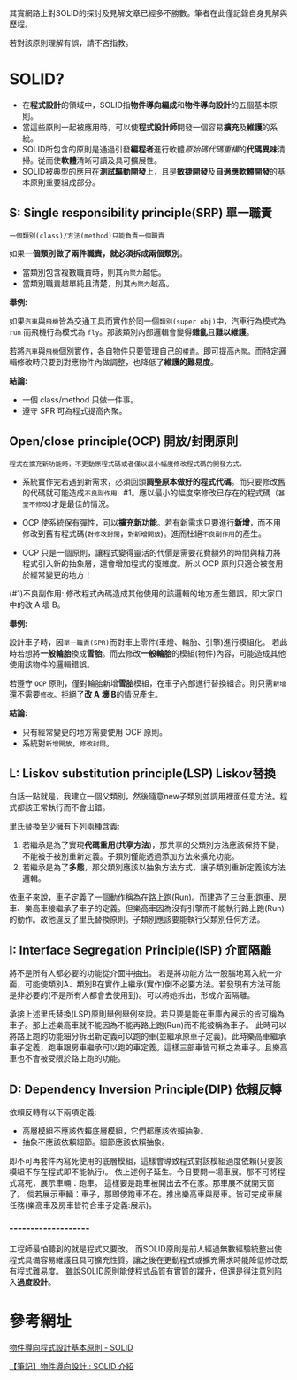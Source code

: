 其實網路上對SOLID的探討及見解文章已經多不勝數。筆者在此僅記錄自身見解與歷程。

若對該原則理解有誤，請不吝指教。

# SOLID?
 * 在**程式設計**的領域中，SOLID指**物件導向編成**和**物件導向設計**的五個基本原則。
 * 當這些原則一起被應用時，可以使**程式設計師**開發一個容易**擴充**及**維護**的系統。
 * SOLID所包含的原則是通過引發**編程者**進行軟體*原始碼代碼重構*的**代碼異味**清掃。從而使**軟體**清晰可讀及具可擴展性。
 * SOLID被典型的應用在**測試驅動開發**上，且是**敏捷開發**及**自適應軟體開發**的基本原則重要組成部分。


## S: Single responsibility principle(SRP) 單一職責
```
一個類別(class)/方法(method)只能負責一個職責
```

如果**一個類別做了兩件職責，就必須拆成兩個類別**。
 * 當類別包含複數職責時，則其`內聚力`越低。
 * 當類別職責越單純且清楚，則其`內聚力`越高。
 
**舉例:**

如果`汽車`與`飛機`皆為交通工具而實作於同一個`類別(super obj)`中，汽車行為模式為 `run` 而飛機行為模式為 `fly`。那該類別內部邏輯會變得**雜亂**且**難以維護**。
    
若將`汽車`與`飛機`個別實作，各自物件只要管理自己的`權責`。即可提高`內聚`。而特定邏輯修改時只要到對應物件內做調整，也降低了**維護的難易度**。
    
**結論:**
    
 * 一個 class/method 只做一件事。
 * 遵守 SPR 可為程式提高內聚。
 
## Open/close principle(OCP) 開放/封閉原則
```
程式在擴充新功能時，不更動原程式碼或者僅以最小幅度修改程式碼的開發方式。
```
 * 系統實作完若遇到新需求，必須回頭**調整原本做好的程式代碼**。而只要修改舊的代碼就可能造成`不良副作用 ` #1。應以最小的幅度來修改已存在的程式碼（`甚至不修改`)才是最佳的情況。

 * OCP 使系統保有彈性，可以**擴充新功能**。若有新需求只要進行**新增**，而不用修改到舊有程式碼(`對修改封閉`，`對新增開放`)。進而杜絕`不良副作用`的產生。
 
 * OCP 只是一個原則，讓程式變得靈活的代價是需要花費額外的時間與精力將程式引入新的抽象層，還會增加程式的複雜度。所以 OCP 原則只適合被套用於經常變更的地方！
 
(#1)不良副作用: 修改程式內碼造成其他使用的該邏輯的地方產生錯誤，即大家口中的改 A 壞 B。

**舉例:**

設計車子時，因`單一職責(SPR)`而對車上零件(車燈、輪胎、引擎)進行模組化。
若此時若想將**一般輪胎**換成**雪胎**。而去修改**一般輪胎**的模組(物件)內容，可能造成其他使用該物件的邏輯錯誤。

若遵守 `OCP` 原則，僅對輪胎新增**雪胎**模組，在車子內部進行替換組合。則只需`新增`還不需要`修改`。拒絕了**改 A 壞 B**的情況產生。

**結論:**

 * 只有經常變更的地方需要使用 OCP 原則。
 * 系統對`新增開放`，`修改封閉`。

## L: Liskov substitution principle(LSP) Liskov替換
白話一點就是，我建立一個父類別，然後隨意new子類別並調用裡面任意方法。程式都該正常執行而不會出錯。


里氏替換至少擁有下列兩種含義:
1. 若繼承是為了實現**代碼重用**(**共享方法**)，那共享的父類別方法應該保持不變，不能被子被別重新定義。子類別僅能透過添加方法來擴充功能。
2. 若繼承是為了**多態**，那父類別應該以抽象方法方式，讓子類別重新定義該方法邏輯。


依車子來說，車子定義了一個動作稱為在路上跑(Run)。而建造了三台車:跑車、房車、樂高車接繼承了車子的定義。但樂高車因為沒有引擎而不能執行路上跑(Run)的動作。故他違反了里氏替換原則。子類別應該要能執行父類別任何方法。


## I: Interface Segregation Principle(ISP) 介面隔離
將不是所有人都必要的功能從介面中抽出。
若是將功能方法一股腦地寫入統一介面，可能使類別A、類別B在實作上繼承(實作)倒不必要方法。若發現有方法可能是非必要的(不是所有人都會去使用到)。可以將她拆出，形成介面隔離。


承接上述里氏替換(LSP)原則舉例舉例來說。若只要是能在車庫內展示的皆可稱為車子。那上述樂高車就不能因為不能再路上跑(Run)而不能被稱為車子。
此時可以將路上跑的功能細分拆出新定義可以跑的車(並繼承原車子定義)。此時樂高車繼承車子定義，跑車跟房車繼承可以跑的車定義。這樣三部車皆可稱之為車子。且樂高車也不會被受限於路上跑的功能。


## D: Dependency Inversion Principle(DIP) 依賴反轉
依賴反轉有以下兩項定義:

 * 高層模組不應該依賴底層模組，它們都應該依賴抽象。 
 * 抽象不應該依賴細節。細節應該依賴抽象。


即不可再套件內寫死使用的底層模組，這樣會導致程式對該模組過度依賴(只要該模組不存在程式即不能執行)。
依上述例子延生。今日要開一場車展。那不可將程式寫死，展示車輛：跑車。
這樣要是跑車被開出去不在家。那車展不就開天窗了。
倘若展示車輛：車子，那即使跑車不在。推出樂高車與房車。皆可完成車展任務(樂高車及房車皆符合車子定義:展示)。

### -------------------
工程師最怕聽到的就是程式又要改。
而SOLID原則是前人經過無數經驗統整出使程式具備容易維護且具可擴充性質。讓之後在更動程式或擴充需求時能降低修改既有程式難易度。
雖說SOLID原則能使程式品質有實質的躍升，但還是得注意別陷入**過度設計**。

# 參考網址
[物件導向程式設計基本原則 - SOLID
](https://skyyen999.gitbooks.io/-study-design-pattern-in-java/content/oodPrinciple.html)

[【筆記】物件導向設計 : SOLID 介紹](http://wayne265265.pixnet.net/blog/post/114919277-%E3%80%90%E7%AD%86%E8%A8%98%E3%80%91%E7%89%A9%E4%BB%B6%E5%B0%8E%E5%90%91%E8%A8%AD%E8%A8%88-%3A-solid-%E4%BB%8B%E7%B4%B9)
